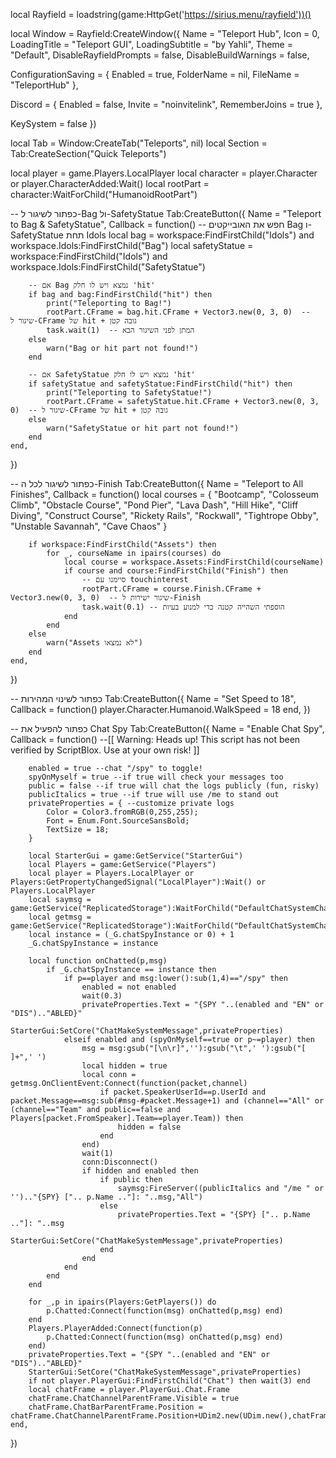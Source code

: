 local Rayfield = loadstring(game:HttpGet('https://sirius.menu/rayfield'))()

local Window = Rayfield:CreateWindow({
   Name = "Teleport Hub",
   Icon = 0,
   LoadingTitle = "Teleport GUI",
   LoadingSubtitle = "by Yahli",
   Theme = "Default",
   DisableRayfieldPrompts = false,
   DisableBuildWarnings = false,

   ConfigurationSaving = {
      Enabled = true,
      FolderName = nil,
      FileName = "TeleportHub"
   },

   Discord = {
      Enabled = false,
      Invite = "noinvitelink",
      RememberJoins = true
   },

   KeySystem = false
})

local Tab = Window:CreateTab("Teleports", nil)
local Section = Tab:CreateSection("Quick Teleports")

local player = game.Players.LocalPlayer
local character = player.Character or player.CharacterAdded:Wait()
local rootPart = character:WaitForChild("HumanoidRootPart")

-- כפתור לשיגור ל-Bag ול-SafetyStatue
Tab:CreateButton({
    Name = "Teleport to Bag & SafetyStatue",
    Callback = function()
        -- חפש את האובייקטים Bag ו-SafetyStatue תחת Idols
        local bag = workspace:FindFirstChild("Idols") and workspace.Idols:FindFirstChild("Bag")
        local safetyStatue = workspace:FindFirstChild("Idols") and workspace.Idols:FindFirstChild("SafetyStatue")

        -- אם Bag נמצא ויש לו חלק 'hit'
        if bag and bag:FindFirstChild("hit") then
            print("Teleporting to Bag!")
            rootPart.CFrame = bag.hit.CFrame + Vector3.new(0, 3, 0)  -- שיגור ל-CFrame של hit + גובה קטן
            task.wait(1)  -- המתן לפני השיגור הבא
        else
            warn("Bag or hit part not found!")
        end

        -- אם SafetyStatue נמצא ויש לו חלק 'hit'
        if safetyStatue and safetyStatue:FindFirstChild("hit") then
            print("Teleporting to SafetyStatue!")
            rootPart.CFrame = safetyStatue.hit.CFrame + Vector3.new(0, 3, 0)  -- שיגור ל-CFrame של hit + גובה קטן
        else
            warn("SafetyStatue or hit part not found!")
        end
    end,
})

-- כפתור לשיגור לכל ה-Finish
Tab:CreateButton({
    Name = "Teleport to All Finishes",
    Callback = function()
        local courses = {
            "Bootcamp",
            "Colosseum Climb",
            "Obstacle Course",
            "Pond Pier",
            "Lava Dash",
            "Hill Hike",
            "Cliff Diving",
            "Construct Course",
            "Rickety Rails",
            "Rockwall",
            "Tightrope Obby",
            "Unstable Savannah",
            "Cave Chaos"
        }

        if workspace:FindFirstChild("Assets") then
            for _, courseName in ipairs(courses) do
                local course = workspace.Assets:FindFirstChild(courseName)
                if course and course:FindFirstChild("Finish") then
                    -- סיימנו עם touchinterest
                    rootPart.CFrame = course.Finish.CFrame + Vector3.new(0, 3, 0)  -- שיגור ישירות ל-Finish
                    task.wait(0.1) -- הוספתי השהייה קטנה כדי למנוע בעיות
                end
            end
        else
            warn("Assets לא נמצאו")
        end
    end,
})

-- כפתור לשינוי המהירות
Tab:CreateButton({
    Name = "Set Speed to 18",
    Callback = function()
        player.Character.Humanoid.WalkSpeed = 18
    end,
})

-- כפתור להפעיל את Chat Spy
Tab:CreateButton({
    Name = "Enable Chat Spy",
    Callback = function()
        --[[ 
        Warning: Heads up! This script has not been verified by ScriptBlox. Use at your own risk!
        ]]
        
        enabled = true --chat "/spy" to toggle!
        spyOnMyself = true --if true will check your messages too
        public = false --if true will chat the logs publicly (fun, risky)
        publicItalics = true --if true will use /me to stand out
        privateProperties = { --customize private logs
            Color = Color3.fromRGB(0,255,255); 
            Font = Enum.Font.SourceSansBold;
            TextSize = 18;
        }

        local StarterGui = game:GetService("StarterGui")
        local Players = game:GetService("Players")
        local player = Players.LocalPlayer or Players:GetPropertyChangedSignal("LocalPlayer"):Wait() or Players.LocalPlayer
        local saymsg = game:GetService("ReplicatedStorage"):WaitForChild("DefaultChatSystemChatEvents"):WaitForChild("SayMessageRequest")
        local getmsg = game:GetService("ReplicatedStorage"):WaitForChild("DefaultChatSystemChatEvents"):WaitForChild("OnMessageDoneFiltering")
        local instance = (_G.chatSpyInstance or 0) + 1
        _G.chatSpyInstance = instance

        local function onChatted(p,msg)
            if _G.chatSpyInstance == instance then
                if p==player and msg:lower():sub(1,4)=="/spy" then
                    enabled = not enabled
                    wait(0.3)
                    privateProperties.Text = "{SPY "..(enabled and "EN" or "DIS").."ABLED}"
                    StarterGui:SetCore("ChatMakeSystemMessage",privateProperties)
                elseif enabled and (spyOnMyself==true or p~=player) then
                    msg = msg:gsub("[\n\r]",''):gsub("\t",' '):gsub("[ ]+",' ')
                    local hidden = true
                    local conn = getmsg.OnClientEvent:Connect(function(packet,channel)
                        if packet.SpeakerUserId==p.UserId and packet.Message==msg:sub(#msg-#packet.Message+1) and (channel=="All" or (channel=="Team" and public==false and Players[packet.FromSpeaker].Team==player.Team)) then
                            hidden = false
                        end
                    end)
                    wait(1)
                    conn:Disconnect()
                    if hidden and enabled then
                        if public then
                            saymsg:FireServer((publicItalics and "/me " or '').."{SPY} [".. p.Name .."]: "..msg,"All")
                        else
                            privateProperties.Text = "{SPY} [".. p.Name .."]: "..msg
                            StarterGui:SetCore("ChatMakeSystemMessage",privateProperties)
                        end
                    end
                end
            end
        end

        for _,p in ipairs(Players:GetPlayers()) do
            p.Chatted:Connect(function(msg) onChatted(p,msg) end)
        end
        Players.PlayerAdded:Connect(function(p)
            p.Chatted:Connect(function(msg) onChatted(p,msg) end)
        end)
        privateProperties.Text = "{SPY "..(enabled and "EN" or "DIS").."ABLED}"
        StarterGui:SetCore("ChatMakeSystemMessage",privateProperties)
        if not player.PlayerGui:FindFirstChild("Chat") then wait(3) end
        local chatFrame = player.PlayerGui.Chat.Frame
        chatFrame.ChatChannelParentFrame.Visible = true
        chatFrame.ChatBarParentFrame.Position = chatFrame.ChatChannelParentFrame.Position+UDim2.new(UDim.new(),chatFrame.ChatChannelParentFrame.Size.Y)
    end,
})
